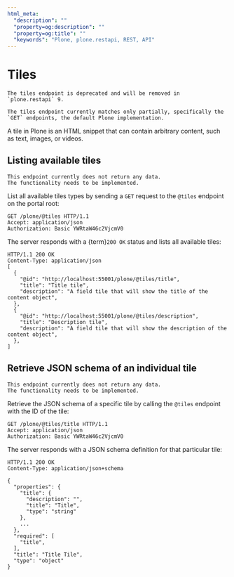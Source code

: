 ```yaml
---
html_meta:
  "description": ""
  "property=og:description": ""
  "property=og:title": ""
  "keywords": "Plone, plone.restapi, REST, API"
---
```


# Tiles

```{warning}
The tiles endpoint is deprecated and will be removed in `plone.restapi` 9.
```

```{note}
The tiles endpoint currently matches only partially, specifically the `GET` endpoints, the default Plone implementation.
```

A tile in Plone is an HTML snippet that can contain arbitrary content, such as text, images, or videos.


## Listing available tiles

```{note}
This endpoint currently does not return any data.
The functionality needs to be implemented.
```

List all available tiles types by sending a `GET` request to the `@tiles` endpoint on the portal root:

```
GET /plone/@tiles HTTP/1.1
Accept: application/json
Authorization: Basic YWRtaW46c2VjcmV0
```

The server responds with a {term}`200 OK` status and lists all available tiles:

```
HTTP/1.1 200 OK
Content-Type: application/json
[
  {
    "@id": "http://localhost:55001/plone/@tiles/title",
    "title": "Title tile",
    "description": "A field tile that will show the title of the content object",
  },
  {
    "@id": "http://localhost:55001/plone/@tiles/description",
    "title": "Description tile",
    "description": "A field tile that will show the description of the content object",
  },
]
```


## Retrieve JSON schema of an individual tile

```{note}
This endpoint currently does not return any data.
The functionality needs to be implemented.
```

Retrieve the JSON schema of a specific tile by calling the `@tiles` endpoint with the ID of the tile:

```
GET /plone/@tiles/title HTTP/1.1
Accept: application/json
Authorization: Basic YWRtaW46c2VjcmV0
```

The server responds with a JSON schema definition for that particular tile:

```
HTTP/1.1 200 OK
Content-Type: application/json+schema

{
  "properties": {
    "title": {
      "description": "",
      "title": "Title",
      "type": "string"
    },
    ...
  },
  "required": [
    "title",
  ],
  "title": "Title Tile",
  "type": "object"
}
```
